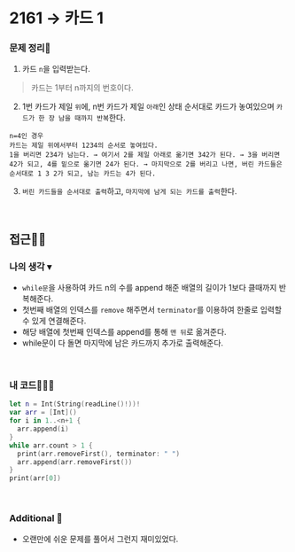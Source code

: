# 2161 → 카드 1
### 문제 정리📝
1. 카드 `n`을 입력받는다.
> 카드는 1부터 n까지의 번호이다.
2. 1번 카드가 제일 `위`에, n번 카드가 제일 `아래`인 상태 순서대로 카드가 놓여있으며 `카드가 한 장 남을 때까지 반복`한다.
```
n=4인 경우
카드는 제일 위에서부터 1234의 순서로 놓여있다. 
1을 버리면 234가 남는다. → 여기서 2를 제일 아래로 옮기면 342가 된다. → 3을 버리면 42가 되고, 4를 밑으로 옮기면 24가 된다. → 마지막으로 2를 버리고 나면, 버린 카드들은 순서대로 1 3 2가 되고, 남는 카드는 4가 된다.
```
3. `버린 카드들을 순서대로 출력`하고, `마지막에 남게 되는 카드를 출력`한다.

</br>

## 접근🚶🏻
### 나의 생각 ▾
- `while문`을 사용하여 카드 n의 수를 append 해준 배열의 길이가 1보다 클때까지 반복해준다.
- 첫번째 배열의 인덱스를 `remove` 해주면서 `terminator`를 이용하여 한줄로 입력할 수 있게 연결해준다.
- 해당 배열에 첫번째 인덱스를 append를 통해 `맨 뒤`로 옮겨준다.
- while문이 다 돌면 마지막에 남은 카드까지 추가로 출력해준다.   

</br>

### 내 코드👨🏻‍💻
```swift
let n = Int(String(readLine()!))!
var arr = [Int]()
for i in 1..<n+1 {
  arr.append(i)
}
while arr.count > 1 {
  print(arr.removeFirst(), terminator: " ")
  arr.append(arr.removeFirst())
}
print(arr[0])
```

</br>

### Additional 📂
- 오랜만에 쉬운 문제를 풀어서 그런지 재미있었다.

